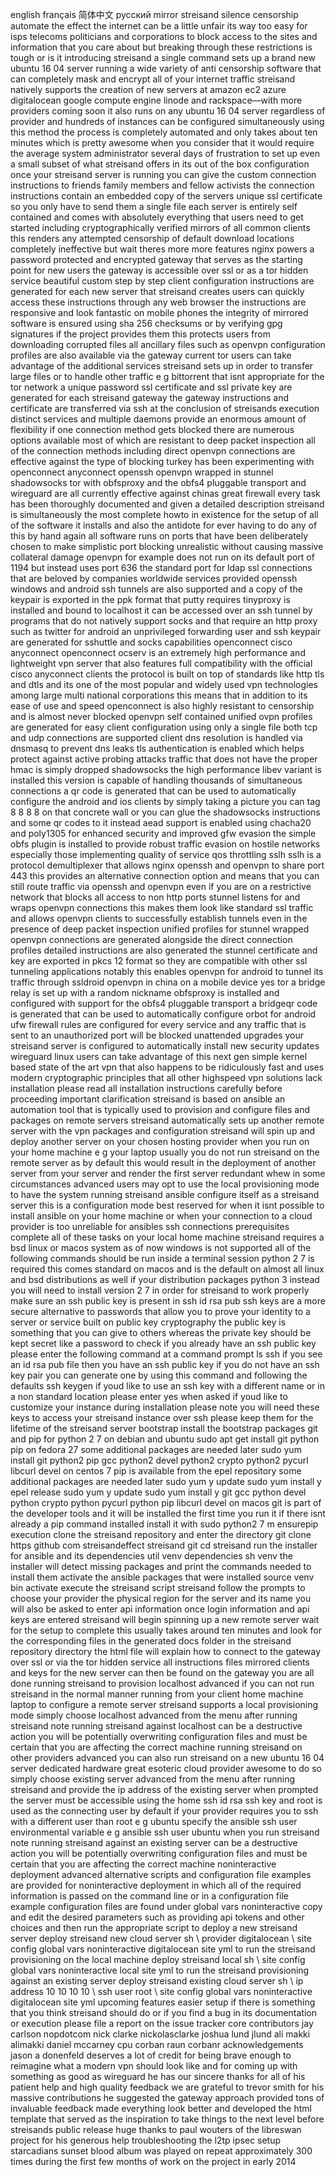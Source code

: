 english français 简体中文 русский mirror streisand silence censorship automate the effect the internet can be a little unfair its way too easy for isps telecoms politicians and corporations to block access to the sites and information that you care about but breaking through these restrictions is tough or is it introducing streisand a single command sets up a brand new ubuntu 16 04 server running a wide variety of anti censorship software that can completely mask and encrypt all of your internet traffic streisand natively supports the creation of new servers at amazon ec2 azure digitalocean google compute engine linode and rackspace—with more providers coming soon it also runs on any ubuntu 16 04 server regardless of provider and hundreds of instances can be configured simultaneously using this method the process is completely automated and only takes about ten minutes which is pretty awesome when you consider that it would require the average system administrator several days of frustration to set up even a small subset of what streisand offers in its out of the box configuration once your streisand server is running you can give the custom connection instructions to friends family members and fellow activists the connection instructions contain an embedded copy of the servers unique ssl certificate so you only have to send them a single file each server is entirely self contained and comes with absolutely everything that users need to get started including cryptographically verified mirrors of all common clients this renders any attempted censorship of default download locations completely ineffective but wait theres more more features nginx powers a password protected and encrypted gateway that serves as the starting point for new users the gateway is accessible over ssl or as a tor hidden service beautiful custom step by step client configuration instructions are generated for each new server that streisand creates users can quickly access these instructions through any web browser the instructions are responsive and look fantastic on mobile phones the integrity of mirrored software is ensured using sha 256 checksums or by verifying gpg signatures if the project provides them this protects users from downloading corrupted files all ancillary files such as openvpn configuration profiles are also available via the gateway current tor users can take advantage of the additional services streisand sets up in order to transfer large files or to handle other traffic e g bittorrent that isnt appropriate for the tor network a unique password ssl certificate and ssl private key are generated for each streisand gateway the gateway instructions and certificate are transferred via ssh at the conclusion of streisands execution distinct services and multiple daemons provide an enormous amount of flexibility if one connection method gets blocked there are numerous options available most of which are resistant to deep packet inspection all of the connection methods including direct openvpn connections are effective against the type of blocking turkey has been experimenting with openconnect anyconnect openssh openvpn wrapped in stunnel shadowsocks tor with obfsproxy and the obfs4 pluggable transport and wireguard are all currently effective against chinas great firewall every task has been thoroughly documented and given a detailed description streisand is simultaneously the most complete howto in existence for the setup of all of the software it installs and also the antidote for ever having to do any of this by hand again all software runs on ports that have been deliberately chosen to make simplistic port blocking unrealistic without causing massive collateral damage openvpn for example does not run on its default port of 1194 but instead uses port 636 the standard port for ldap ssl connections that are beloved by companies worldwide services provided openssh windows and android ssh tunnels are also supported and a copy of the keypair is exported in the ppk format that putty requires tinyproxy is installed and bound to localhost it can be accessed over an ssh tunnel by programs that do not natively support socks and that require an http proxy such as twitter for android an unprivileged forwarding user and ssh keypair are generated for sshuttle and socks capabilities openconnect cisco anyconnect openconnect ocserv is an extremely high performance and lightweight vpn server that also features full compatibility with the official cisco anyconnect clients the protocol is built on top of standards like http tls and dtls and its one of the most popular and widely used vpn technologies among large multi national corporations this means that in addition to its ease of use and speed openconnect is also highly resistant to censorship and is almost never blocked openvpn self contained unified ovpn profiles are generated for easy client configuration using only a single file both tcp and udp connections are supported client dns resolution is handled via dnsmasq to prevent dns leaks tls authentication is enabled which helps protect against active probing attacks traffic that does not have the proper hmac is simply dropped shadowsocks the high performance libev variant is installed this version is capable of handling thousands of simultaneous connections a qr code is generated that can be used to automatically configure the android and ios clients by simply taking a picture you can tag 8 8 8 8 on that concrete wall or you can glue the shadowsocks instructions and some qr codes to it instead aead support is enabled using chacha20 and poly1305 for enhanced security and improved gfw evasion the simple obfs plugin is installed to provide robust traffic evasion on hostile networks especially those implementing quality of service qos throttling sslh sslh is a protocol demultiplexer that allows nginx openssh and openvpn to share port 443 this provides an alternative connection option and means that you can still route traffic via openssh and openvpn even if you are on a restrictive network that blocks all access to non http ports stunnel listens for and wraps openvpn connections this makes them look like standard ssl traffic and allows openvpn clients to successfully establish tunnels even in the presence of deep packet inspection unified profiles for stunnel wrapped openvpn connections are generated alongside the direct connection profiles detailed instructions are also generated the stunnel certificate and key are exported in pkcs 12 format so they are compatible with other ssl tunneling applications notably this enables openvpn for android to tunnel its traffic through ssldroid openvpn in china on a mobile device yes tor a bridge relay is set up with a random nickname obfsproxy is installed and configured with support for the obfs4 pluggable transport a bridgeqr code is generated that can be used to automatically configure orbot for android ufw firewall rules are configured for every service and any traffic that is sent to an unauthorized port will be blocked unattended upgrades your streisand server is configured to automatically install new security updates wireguard linux users can take advantage of this next gen simple kernel based state of the art vpn that also happens to be ridiculously fast and uses modern cryptographic principles that all other highspeed vpn solutions lack installation please read all installation instructions carefully before proceeding important clarification streisand is based on ansible an automation tool that is typically used to provision and configure files and packages on remote servers streisand automatically sets up another remote server with the vpn packages and configuration streisand will spin up and deploy another server on your chosen hosting provider when you run on your home machine e g your laptop usually you do not run streisand on the remote server as by default this would result in the deployment of another server from your server and render the first server redundant whew in some circumstances advanced users may opt to use the local provisioning mode to have the system running streisand ansible configure itself as a streisand server this is a configuration mode best reserved for when it isnt possible to install ansible on your home machine or when your connection to a cloud provider is too unreliable for ansibles ssh connections prerequisites complete all of these tasks on your local home machine streisand requires a bsd linux or macos system as of now windows is not supported all of the following commands should be run inside a terminal session python 2 7 is required this comes standard on macos and is the default on almost all linux and bsd distributions as well if your distribution packages python 3 instead you will need to install version 2 7 in order for streisand to work properly make sure an ssh public key is present in ssh id rsa pub ssh keys are a more secure alternative to passwords that allow you to prove your identity to a server or service built on public key cryptography the public key is something that you can give to others whereas the private key should be kept secret like a password to check if you already have an ssh public key please enter the following command at a command prompt ls ssh if you see an id rsa pub file then you have an ssh public key if you do not have an ssh key pair you can generate one by using this command and following the defaults ssh keygen if youd like to use an ssh key with a different name or in a non standard location please enter yes when asked if youd like to customize your instance during installation please note you will need these keys to access your streisand instance over ssh please keep them for the lifetime of the streisand server bootstrap install the bootstrap packages git and pip for python 2 7 on debian and ubuntu sudo apt get install git python pip on fedora 27 some additional packages are needed later sudo yum install git python2 pip gcc python2 devel python2 crypto python2 pycurl libcurl devel on centos 7 pip is available from the epel repository some additional packages are needed later sudo yum y update sudo yum install y epel release sudo yum y update sudo yum install y git gcc python devel python crypto python pycurl python pip libcurl devel on macos git is part of the developer tools and it will be installed the first time you run it if there isnt already a pip command installed install it with sudo python2 7 m ensurepip execution clone the streisand repository and enter the directory git clone https github com streisandeffect streisand git cd streisand run the installer for ansible and its dependencies util venv dependencies sh venv the installer will detect missing packages and print the commands needed to install them activate the ansible packages that were installed source venv bin activate execute the streisand script streisand follow the prompts to choose your provider the physical region for the server and its name you will also be asked to enter api information once login information and api keys are entered streisand will begin spinning up a new remote server wait for the setup to complete this usually takes around ten minutes and look for the corresponding files in the generated docs folder in the streisand repository directory the html file will explain how to connect to the gateway over ssl or via the tor hidden service all instructions files mirrored clients and keys for the new server can then be found on the gateway you are all done running streisand to provision localhost advanced if you can not run streisand in the normal manner running from your client home machine laptop to configure a remote server streisand supports a local provisioning mode simply choose localhost advanced from the menu after running streisand note running streisand against localhost can be a destructive action you will be potentially overwriting configuration files and must be certain that you are affecting the correct machine running streisand on other providers advanced you can also run streisand on a new ubuntu 16 04 server dedicated hardware great esoteric cloud provider awesome to do so simply choose existing server advanced from the menu after running streisand and provide the ip address of the existing server when prompted the server must be accessible using the home ssh id rsa ssh key and root is used as the connecting user by default if your provider requires you to ssh with a different user than root e g ubuntu specify the ansible ssh user environmental variable e g ansible ssh user ubuntu when you run streisand note running streisand against an existing server can be a destructive action you will be potentially overwriting configuration files and must be certain that you are affecting the correct machine noninteractive deployment advanced alternative scripts and configuration file examples are provided for noninteractive deployment in which all of the required information is passed on the command line or in a configuration file example configuration files are found under global vars noninteractive copy and edit the desired parameters such as providing api tokens and other choices and then run the appropriate script to deploy a new streisand server deploy streisand new cloud server sh \ provider digitalocean \ site config global vars noninteractive digitalocean site yml to run the streisand provisioning on the local machine deploy streisand local sh \ site config global vars noninteractive local site yml to run the streisand provisioning against an existing server deploy streisand existing cloud server sh \ ip address 10 10 10 10 \ ssh user root \ site config global vars noninteractive digitalocean site yml upcoming features easier setup if there is something that you think streisand should do or if you find a bug in its documentation or execution please file a report on the issue tracker core contributors jay carlson nopdotcom nick clarke nickolasclarke joshua lund jlund ali makki alimakki daniel mccarney cpu corban raun corbanr acknowledgements jason a donenfeld deserves a lot of credit for being brave enough to reimagine what a modern vpn should look like and for coming up with something as good as wireguard he has our sincere thanks for all of his patient help and high quality feedback we are grateful to trevor smith for his massive contributions he suggested the gateway approach provided tons of invaluable feedback made everything look better and developed the html template that served as the inspiration to take things to the next level before streisands public release huge thanks to paul wouters of the libreswan project for his generous help troubleshooting the l2tp ipsec setup starcadians sunset blood album was played on repeat approximately 300 times during the first few months of work on the project in early 2014